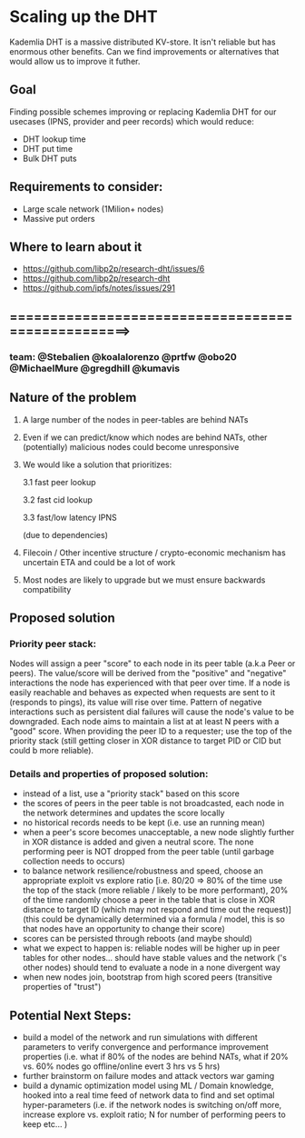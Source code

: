# Scaling up the DHT

Kademlia DHT is a massive distributed KV-store. It isn't reliable but has enormous other benefits.
Can we find improvements or alternatives that would allow us to improve it futher.

## Goal

Finding possible schemes improving or replacing Kademlia DHT for our usecases (IPNS, provider and peer records) which would
reduce:
 - DHT lookup time
 - DHT put time
 - Bulk DHT puts

## Requirements to consider:
 - Large scale network (1Milion+ nodes)
 - Massive put orders

## Where to learn about it

 - https://github.com/libp2p/research-dht/issues/6
 - https://github.com/libp2p/research-dht
 - https://github.com/ipfs/notes/issues/291

## ==================================================>
 
### team: @Stebalien @koalalorenzo @prtfw @obo20 @MichaelMure @gregdhill @kumavis

## Nature of the problem
1. A large number of the nodes in peer-tables are behind NATs
2. Even if we can predict/know which nodes are behind NATs, other (potentially) malicious nodes could become unresponsive
3. We would like a solution that prioritizes:

	3.1	fast peer lookup
	
	3.2	fast cid lookup
	
	3.3	fast/low latency IPNS
	
	(due to dependencies)
4. Filecoin / Other incentive structure / crypto-economic mechanism has uncertain ETA and could be a lot of work
5. Most nodes are likely to upgrade but we must ensure backwards compatibility

## Proposed solution
### Priority peer stack:
Nodes will assign a peer "score" to each node in its peer table (a.k.a Peer or peers). The value/score will be derived from the "positive" and "negative" interactions the node has experienced with that peer over time. If a node is easily reachable and behaves as expected when requests are sent to it (responds to pings), its value will rise over time. Pattern of negative interactions such as persistent dial failures will cause the node's value to be downgraded. Each node aims to maintain a list at at least N peers with a "good" score. When providing the peer ID to a requester; use the top of the priority stack (still getting closer in XOR distance to target PID or CID but could b more reliable).


### Details and properties of proposed solution:
- instead of a list, use a "priority stack" based on this score
- the scores of peers in the peer table is not broadcasted, each node in the network determines and updates the score locally
- no historical records needs to be kept (i.e. use an running mean)
- when a peer's score becomes unacceptable, a new node slightly further in XOR distance is added and given a neutral score. The none performing peer is NOT dropped from the peer table (until garbage collection needs to occurs)
- to balance network resilience/robustness and speed, choose an appropriate exploit vs explore ratio [i.e. 80/20 => 80% of the time use the top of the stack (more reliable / likely to be more performant), 20% of the time randomly choose a peer in the table that is close in XOR distance to target ID (which may not respond and time out the request)] (this could be dynamically determined via a formula / model, this is so that nodes have an opportunity to change their score)
- scores can be persisted through reboots (and maybe should)
- what we expect to happen is: reliable nodes will be higher up in peer tables for other nodes... should have stable values and the network ('s other nodes) should tend to evaluate a node in a none divergent way
- when new nodes join, bootstrap from high scored peers (transitive properties of "trust")

## Potential Next Steps:
- build a model of the network and run simulations with different parameters to verify convergence and performance improvement properties (i.e. what if 80% of the nodes are behind NATs, what if 20% vs. 60% nodes go offline/online evert 3 hrs vs 5 hrs)
- further brainstorm on failure modes and attack vectors war gaming
- build a dynamic optimization model using ML / Domain knowledge, hooked into a real time feed of network data to find and set optimal hyper-parameters (i.e. if the network nodes is switching on/off more, increase explore vs. exploit ratio; N for number of performing peers to keep etc... )

